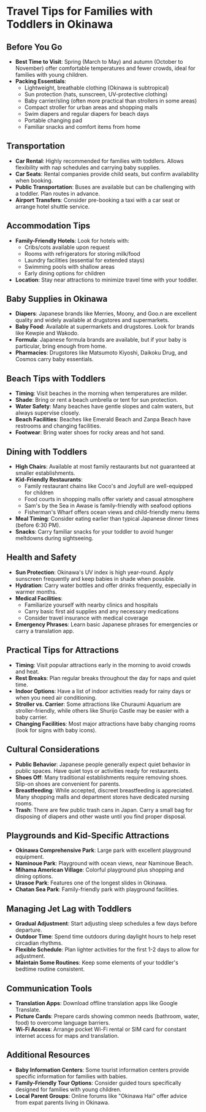 # Travel Tips for Families with Toddlers in Okinawa

## Before You Go
- **Best Time to Visit**: Spring (March to May) and autumn (October to November) offer comfortable temperatures and fewer crowds, ideal for families with young children.
- **Packing Essentials**: 
  - Lightweight, breathable clothing (Okinawa is subtropical)
  - Sun protection (hats, sunscreen, UV-protective clothing)
  - Baby carrier/sling (often more practical than strollers in some areas)
  - Compact stroller for urban areas and shopping malls
  - Swim diapers and regular diapers for beach days
  - Portable changing pad
  - Familiar snacks and comfort items from home

## Transportation
- **Car Rental**: Highly recommended for families with toddlers. Allows flexibility with nap schedules and carrying baby supplies.
- **Car Seats**: Rental companies provide child seats, but confirm availability when booking.
- **Public Transportation**: Buses are available but can be challenging with a toddler. Plan routes in advance.
- **Airport Transfers**: Consider pre-booking a taxi with a car seat or arrange hotel shuttle service.

## Accommodation Tips
- **Family-Friendly Hotels**: Look for hotels with:
  - Cribs/cots available upon request
  - Rooms with refrigerators for storing milk/food
  - Laundry facilities (essential for extended stays)
  - Swimming pools with shallow areas
  - Early dining options for children
- **Location**: Stay near attractions to minimize travel time with your toddler.

## Baby Supplies in Okinawa
- **Diapers**: Japanese brands like Merries, Moony, and Goo.n are excellent quality and widely available at drugstores and supermarkets.
- **Baby Food**: Available at supermarkets and drugstores. Look for brands like Kewpie and Wakodo.
- **Formula**: Japanese formula brands are available, but if your baby is particular, bring enough from home.
- **Pharmacies**: Drugstores like Matsumoto Kiyoshi, Daikoku Drug, and Cosmos carry baby essentials.

## Beach Tips with Toddlers
- **Timing**: Visit beaches in the morning when temperatures are milder.
- **Shade**: Bring or rent a beach umbrella or tent for sun protection.
- **Water Safety**: Many beaches have gentle slopes and calm waters, but always supervise closely.
- **Beach Facilities**: Beaches like Emerald Beach and Zanpa Beach have restrooms and changing facilities.
- **Footwear**: Bring water shoes for rocky areas and hot sand.

## Dining with Toddlers
- **High Chairs**: Available at most family restaurants but not guaranteed at smaller establishments.
- **Kid-Friendly Restaurants**: 
  - Family restaurant chains like Coco's and Joyfull are well-equipped for children
  - Food courts in shopping malls offer variety and casual atmosphere
  - Sam's by the Sea in Awase is family-friendly with seafood options
  - Fisherman's Wharf offers ocean views and child-friendly menu items
- **Meal Timing**: Consider eating earlier than typical Japanese dinner times (before 6:30 PM).
- **Snacks**: Carry familiar snacks for your toddler to avoid hunger meltdowns during sightseeing.

## Health and Safety
- **Sun Protection**: Okinawa's UV index is high year-round. Apply sunscreen frequently and keep babies in shade when possible.
- **Hydration**: Carry water bottles and offer drinks frequently, especially in warmer months.
- **Medical Facilities**: 
  - Familiarize yourself with nearby clinics and hospitals
  - Carry basic first aid supplies and any necessary medications
  - Consider travel insurance with medical coverage
- **Emergency Phrases**: Learn basic Japanese phrases for emergencies or carry a translation app.

## Practical Tips for Attractions
- **Timing**: Visit popular attractions early in the morning to avoid crowds and heat.
- **Rest Breaks**: Plan regular breaks throughout the day for naps and quiet time.
- **Indoor Options**: Have a list of indoor activities ready for rainy days or when you need air conditioning.
- **Stroller vs. Carrier**: Some attractions like Churaumi Aquarium are stroller-friendly, while others like Shurijo Castle may be easier with a baby carrier.
- **Changing Facilities**: Most major attractions have baby changing rooms (look for signs with baby icons).

## Cultural Considerations
- **Public Behavior**: Japanese people generally expect quiet behavior in public spaces. Have quiet toys or activities ready for restaurants.
- **Shoes Off**: Many traditional establishments require removing shoes. Slip-on shoes are convenient for parents.
- **Breastfeeding**: While accepted, discreet breastfeeding is appreciated. Many shopping malls and department stores have dedicated nursing rooms.
- **Trash**: There are few public trash cans in Japan. Carry a small bag for disposing of diapers and other waste until you find proper disposal.

## Playgrounds and Kid-Specific Attractions
- **Okinawa Comprehensive Park**: Large park with excellent playground equipment.
- **Naminoue Park**: Playground with ocean views, near Naminoue Beach.
- **Mihama American Village**: Colorful playground plus shopping and dining options.
- **Urasoe Park**: Features one of the longest slides in Okinawa.
- **Chatan Sea Park**: Family-friendly park with playground facilities.

## Managing Jet Lag with Toddlers
- **Gradual Adjustment**: Start adjusting sleep schedules a few days before departure.
- **Outdoor Time**: Spend time outdoors during daylight hours to help reset circadian rhythms.
- **Flexible Schedule**: Plan lighter activities for the first 1-2 days to allow for adjustment.
- **Maintain Some Routines**: Keep some elements of your toddler's bedtime routine consistent.

## Communication Tools
- **Translation Apps**: Download offline translation apps like Google Translate.
- **Picture Cards**: Prepare cards showing common needs (bathroom, water, food) to overcome language barriers.
- **Wi-Fi Access**: Arrange pocket Wi-Fi rental or SIM card for constant internet access for maps and translation.

## Additional Resources
- **Baby Information Centers**: Some tourist information centers provide specific information for families with babies.
- **Family-Friendly Tour Options**: Consider guided tours specifically designed for families with young children.
- **Local Parent Groups**: Online forums like "Okinawa Hai" offer advice from expat parents living in Okinawa.

